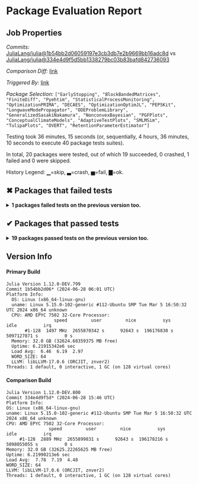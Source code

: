 # Package Evaluation Report

## Job Properties

*Commits:* [JuliaLang/julia@1b54bb2d06059197e3cb3db7e2b9669bb16adc8d](https://github.com/JuliaLang/julia/commit/1b54bb2d06059197e3cb3db7e2b9669bb16adc8d) vs [JuliaLang/julia@334e4d9f5d5bb1338279bc03b83bafd842736093](https://github.com/JuliaLang/julia/commit/334e4d9f5d5bb1338279bc03b83bafd842736093)

*Comparison Diff:* [link](https://github.com/JuliaLang/julia/compare/334e4d9f5d5bb1338279bc03b83bafd842736093...1b54bb2d06059197e3cb3db7e2b9669bb16adc8d)

*Triggered By:* [link](https://github.com/JuliaLang/julia/pull/54965#issuecomment-2198056836)

*Package Selection:* `["EarlyStopping", "BlockBandedMatrices", "FiniteDiff", "Pyehtim", "StatisticalProcessMonitoring", "OptimizationPRIMA", "DECAES", "OptimizationOptimJL", "PEPSKit", "LongwaveModePropagator", "ODEProblemLibrary", "GeneralizedSasakiNakamura", "NonconvexBayesian", "PGFPlots", "ConceptualClimateModels", "AdaptiveTestPlots", "SMLMSim", "TulipaPlots", "OVERT", "RetentionParameterEstimator"]`

Testing took 36 minutes, 15 seconds (or, sequentially, 4 hours, 36 minutes, 10 seconds to execute 40 package tests suites).

In total, 20 packages were tested, out of which 19 succeeded, 0 crashed, 1 failed and 0 were skipped.


History Legend: ▁=skip, ▃=crash, ▅=fail, ▇=ok.

## ✖ Packages that failed tests

<details><summary><strong>1 packages failed tests on the previous version too.</strong></summary>
<p>

<details open><summary>Tests became inactive (1 packages):</summary>
<p>


| Package | History (5-29 to 6-27) |
| ------- | ------- |
| [Pyehtim v0.1.3](https://s3.amazonaws.com/julialang-reports/nanosoldier/pkgeval/by_hash/1b54bb2_vs_334e4d9/Pyehtim.primary.log) | <span class="history">▅▅▇▅▇▅▅▅▅▅▅▅</span> |

</p>
</details>

</p>
</details>


## ✔ Packages that passed tests

<details><summary><strong>19 packages passed tests on the previous version too.</strong></summary>
<p>

| Package | History (5-29 to 6-27) |
| ------- | ------- |
| [FiniteDiff v2.23.1](https://s3.amazonaws.com/julialang-reports/nanosoldier/pkgeval/by_hash/1b54bb2_vs_334e4d9/FiniteDiff.primary.log) | <span class="history">▅▅▅▇▇▇▇▇▇▅▅▅</span> |
| [BlockBandedMatrices v0.13.1](https://s3.amazonaws.com/julialang-reports/nanosoldier/pkgeval/by_hash/1b54bb2_vs_334e4d9/BlockBandedMatrices.primary.log) | <span class="history">▅▅▅▅▇▇▇▇▅▇▅▅</span> |
| [EarlyStopping v0.3.0](https://s3.amazonaws.com/julialang-reports/nanosoldier/pkgeval/by_hash/1b54bb2_vs_334e4d9/EarlyStopping.primary.log) | <span class="history">▅▅▇▇▇▅▅▇▅▅▇▇</span> |
| [OptimizationOptimJL v0.3.2](https://s3.amazonaws.com/julialang-reports/nanosoldier/pkgeval/by_hash/1b54bb2_vs_334e4d9/OptimizationOptimJL.primary.log) | <span class="history">▅▅▅▇▇▇▇▇▇▇▇▇</span> |
| [PGFPlots v3.4.4](https://s3.amazonaws.com/julialang-reports/nanosoldier/pkgeval/by_hash/1b54bb2_vs_334e4d9/PGFPlots.primary.log) | <span class="history">▅▇▇▅▇▇▇▅▅▅▅▅</span> |
| [ODEProblemLibrary v0.1.8](https://s3.amazonaws.com/julialang-reports/nanosoldier/pkgeval/by_hash/1b54bb2_vs_334e4d9/ODEProblemLibrary.primary.log) | <span class="history">▅▅▅▇▇▇▇▇▇▇▇▇</span> |
| [StatisticalProcessMonitoring v0.1.4](https://s3.amazonaws.com/julialang-reports/nanosoldier/pkgeval/by_hash/1b54bb2_vs_334e4d9/StatisticalProcessMonitoring.primary.log) | <span class="history">▇▇▇▇▇▇▇▇▇▇▇▇</span> |
| [OptimizationPRIMA v0.1.0](https://s3.amazonaws.com/julialang-reports/nanosoldier/pkgeval/by_hash/1b54bb2_vs_334e4d9/OptimizationPRIMA.primary.log) | <span class="history">▅▅▅▇▇▇▇▇▇▇▇▇</span> |
| [DECAES v0.6.0](https://s3.amazonaws.com/julialang-reports/nanosoldier/pkgeval/by_hash/1b54bb2_vs_334e4d9/DECAES.primary.log) | <span class="history">▅▇▅▅▅▇▅▇▇▇▅▇</span> |
| [AdaptiveTestPlots v0.1.1](https://s3.amazonaws.com/julialang-reports/nanosoldier/pkgeval/by_hash/1b54bb2_vs_334e4d9/AdaptiveTestPlots.primary.log) | <span class="history">▇▇▇▇▇▇▇▇▇▅▅▅</span> |
| [SMLMSim v0.2.1](https://s3.amazonaws.com/julialang-reports/nanosoldier/pkgeval/by_hash/1b54bb2_vs_334e4d9/SMLMSim.primary.log) | <span class="history">▇▇▇▇▇▇▇▇▇▅▅▅</span> |
| [GeneralizedSasakiNakamura v0.4.0](https://s3.amazonaws.com/julialang-reports/nanosoldier/pkgeval/by_hash/1b54bb2_vs_334e4d9/GeneralizedSasakiNakamura.primary.log) | <span class="history">▅▅▅▇▇▇▇▇▅▅▅▅</span> |
| [OVERT v0.1.2](https://s3.amazonaws.com/julialang-reports/nanosoldier/pkgeval/by_hash/1b54bb2_vs_334e4d9/OVERT.primary.log) | <span class="history">▇▅▇▇▅▅▇▇▅▅▅▅</span> |
| [NonconvexBayesian v0.1.5](https://s3.amazonaws.com/julialang-reports/nanosoldier/pkgeval/by_hash/1b54bb2_vs_334e4d9/NonconvexBayesian.primary.log) | <span class="history">▇▇▇▇▇▇▇▇▇▇▇▇</span> |
| [ConceptualClimateModels v0.1.2](https://s3.amazonaws.com/julialang-reports/nanosoldier/pkgeval/by_hash/1b54bb2_vs_334e4d9/ConceptualClimateModels.primary.log) | <span class="history">▅▅▅▇▇▇▅▇▇▅▅▅</span> |
| [TulipaPlots v0.1.0](https://s3.amazonaws.com/julialang-reports/nanosoldier/pkgeval/by_hash/1b54bb2_vs_334e4d9/TulipaPlots.primary.log) | <span class="history">▇▇▇▇▇▇▇▇▇▅▅▅</span> |
| [RetentionParameterEstimator v0.1.9](https://s3.amazonaws.com/julialang-reports/nanosoldier/pkgeval/by_hash/1b54bb2_vs_334e4d9/RetentionParameterEstimator.primary.log) | <span class="history">▅▅▅▇▅▇▅▇▇▅▅▅</span> |
| [PEPSKit v0.1.0](https://s3.amazonaws.com/julialang-reports/nanosoldier/pkgeval/by_hash/1b54bb2_vs_334e4d9/PEPSKit.primary.log) | <span class="history">▅▅▇▇▇▇▇▇▇▇▇▇</span> |
| [LongwaveModePropagator v0.4.1](https://s3.amazonaws.com/julialang-reports/nanosoldier/pkgeval/by_hash/1b54bb2_vs_334e4d9/LongwaveModePropagator.primary.log) | <span class="history">▅▅▅▇▇▇▇▅▅▅▅▅</span> |

</p>
</details>


## Version Info

#### Primary Build

```
Julia Version 1.12.0-DEV.799
Commit 1b54bb2d06* (2024-06-28 06:01 UTC)
Platform Info:
  OS: Linux (x86_64-linux-gnu)
  uname: Linux 5.15.0-102-generic #112-Ubuntu SMP Tue Mar 5 16:50:32 UTC 2024 x86_64 unknown
  CPU: AMD EPYC 7502 32-Core Processor: 
                  speed         user         nice          sys         idle          irq
       #1-128  1497 MHz  2655870342 s      92643 s  196176830 s  5097127871 s          0 s
  Memory: 32.0 GB (32624.68359375 MB free)
  Uptime: 6.21915342e6 sec
  Load Avg:  6.46  6.19  2.97
  WORD_SIZE: 64
  LLVM: libLLVM-17.0.6 (ORCJIT, znver2)
Threads: 1 default, 0 interactive, 1 GC (on 128 virtual cores)

```

  #### Comparison Build

  ```
Julia Version 1.12.0-DEV.800
Commit 334e4d9f5d* (2024-06-28 15:46 UTC)
Platform Info:
  OS: Linux (x86_64-linux-gnu)
  uname: Linux 5.15.0-102-generic #112-Ubuntu SMP Tue Mar 5 16:50:32 UTC 2024 x86_64 unknown
  CPU: AMD EPYC 7502 32-Core Processor: 
                  speed         user         nice          sys         idle          irq
       #1-128  2889 MHz  2655899831 s      92643 s  196178216 s  5098055055 s          0 s
  Memory: 32.0 GB (32625.22265625 MB free)
  Uptime: 6.21990213e6 sec
  Load Avg:  7.78  7.19  4.48
  WORD_SIZE: 64
  LLVM: libLLVM-17.0.6 (ORCJIT, znver2)
Threads: 1 default, 0 interactive, 1 GC (on 128 virtual cores)

  ```
  <!-- Generated on 2024-06-29T06:10:18.998 -->
